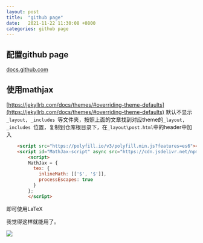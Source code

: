 ```yaml
---
layout: post
title:  "github page"
date:   2021-11-22 11:30:08 +0800
categories: github page
---
```


## 配置github page

[docs.github.com](https://docs.github.com/en/pages/getting-started-with-github-pages/about-github-pages)

## 使用mathjax

[https://jekyllrb.com/docs/themes/#overriding-theme-defaults](https://jekyllrb.com/docs/themes/#overriding-theme-defaults)
默认不显示```_layout, _includes ```等文件夹，按照上面的文章找到对应theme的```_layout, _includes ```位置，复制到仓库根目录下，在```_layout\post.html```中的header中加入
```html
    <script src="https://polyfill.io/v3/polyfill.min.js?features=es6"></script>
    <script id="MathJax-script" async src="https://cdn.jsdelivr.net/npm/mathjax@3/es5/tex-mml-chtml.js"></script>
        <script> 
        MathJax = {
          tex: {
            inlineMath: [['$', '$']],
            processEscapes: true
          }
        };
        </script>
```
即可使用LaTeX

我觉得这样就能用了。


![](../image/Гора_Говерла_після_заходу_сонця.jpg)